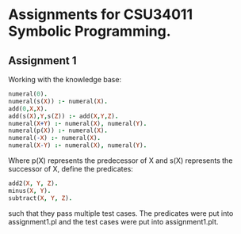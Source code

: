 # Assignments for CSU34011 Symbolic Programming.

## Assignment 1
Working with the knowledge base:
``` prolog 
numeral(0).
numeral(s(X)) :- numeral(X).
add(0,X,X).
add(s(X),Y,s(Z)) :- add(X,Y,Z).
numeral(X+Y) :- numeral(X), numeral(Y).
numeral(p(X)) :- numeral(X).
numeral(-X) :- numeral(X).
numeral(X-Y) :- numeral(X), numeral(Y).
```

Where p(X) represents the predecessor of X and s(X) represents the successor of X, define the predicates:
``` prolog 
add2(X, Y, Z).
minus(X, Y).
subtract(X, Y, Z).
```
such that they pass multiple test cases. The predicates were put into assignment1.pl and the test cases were put into assignment1.plt.
